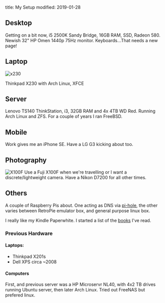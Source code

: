 title: My Setup
modified: 2019-01-28

## Desktop

Getting on a bit now, i5 2500K Sandy Bridge, 16GB RAM, SSD, Radeon 580. Newish 32" HP Omen 1440p 75Hz monitor. Keyboards...That needs a new page!

## Laptop

![x230](/images/x230.jpg)

Thinkpad X230 with Arch Linux, XFCE

## Server

Lenovo TS140 ThinkStation, i3, 32GB RAM and 4x 4TB WD Red. Running Arch Linux and ZFS. For a couple of years I ran FreeBSD.

## Mobile

Work gives me an iPhone SE. Have a LG G3 kicking about too.

## Photography

![X100F](/images/x100f.jpg)
Use a Fuji X100F when we're travelling or I want a discrete/lightweight camera. Have a Nikon D7200 for all other times. 

## Others

A couple of Raspberry Pis about. One acting as DNS via [pi-hole](https://pihole.net), the other varies between RetroPie emulator box, and general purpose linux box.

I really like my Kindle Paperwhite. I started a list of the [books]({filename}books.md) I've read.

### Previous Hardware

#### Laptops:

* Thinkpad X201s
* Dell XPS circa ~2008


#### Computers

First, and previous server was a HP Microservr NL40, with 4x2 TB drives running Ubuntu server, then later Arch Linux. Tried out FreeNAS but prefered linux.
